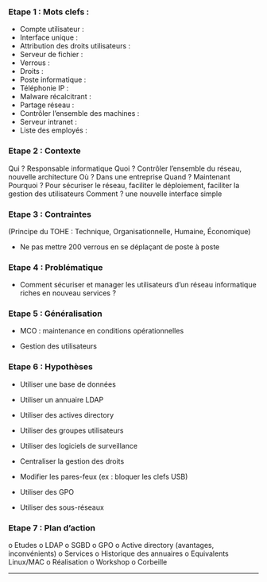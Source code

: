 ### Etape 1 : Mots clefs :

- Compte utilisateur :
- Interface unique :
- Attribution des droits utilisateurs :
- Serveur de fichier :
- Verrous :
- Droits :
- Poste informatique :
- Téléphonie IP :
- Malware récalcitrant :
- Partage réseau :
- Contrôler l’ensemble des machines :
- Serveur intranet :
- Liste des employés :

### Etape 2 : Contexte

Qui ? Responsable informatique
Quoi ? Contrôler l’ensemble du réseau, nouvelle architecture
Où ? Dans une entreprise
Quand ? Maintenant
Pourquoi ? Pour sécuriser le réseau, faciliter le déploiement, faciliter la gestion des utilisateurs
Comment ? une nouvelle interface simple

### Etape 3 : Contraintes

(Principe du TOHE : Technique, Organisationnelle, Humaine, Économique)

- Ne pas mettre 200 verrous en se déplaçant de poste à poste

### Etape 4 : Problématique

- Comment sécuriser et manager les utilisateurs d’un réseau informatique riches en nouveau services ?

### Etape 5 : Généralisation

- MCO : maintenance en conditions opérationnelles

- Gestion des utilisateurs

### Etape 6 : Hypothèses

- Utiliser une base de données

- Utiliser un annuaire LDAP

- Utiliser des actives directory

- Utiliser des groupes utilisateurs

- Utiliser des logiciels de surveillance

- Centraliser la gestion des droits

- Modifier les pares-feux (ex : bloquer les clefs USB)

- Utiliser des GPO

- Utiliser des sous-réseaux

### Etape 7 : Plan d’action
o Etudes
o LDAP
o SGBD
o GPO
o Active directory (avantages, inconvénients)
o Services
o Historique des annuaires
o Equivalents Linux/MAC
o  Réalisation
o Workshop
o Corbeille

---------------
